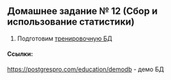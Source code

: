 ## Домашнее задание № 12 (Сбор и использование статистики)


1. Подготовим [тренировочную БД](https://postgrespro.com/docs/postgrespro/13/demodb-bookings-installation)


#### Ссылки:  
https://postgrespro.com/education/demodb - демо БД  
